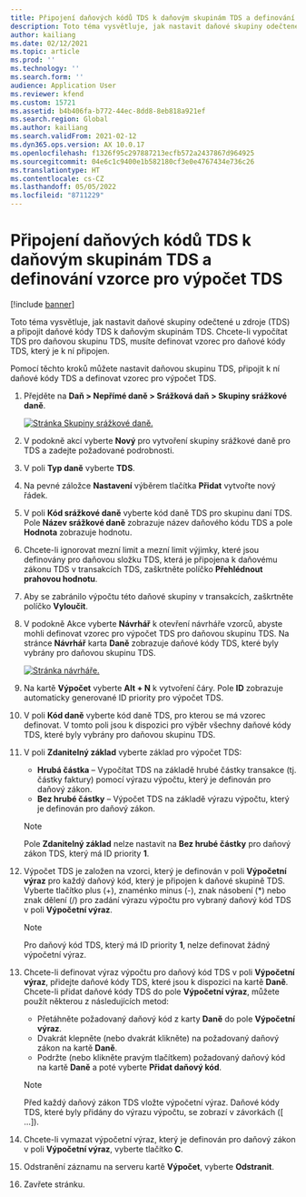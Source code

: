 ```yaml
---
title: Připojení daňových kódů TDS k daňovým skupinám TDS a definování vzorce pro výpočet TDS
description: Toto téma vysvětluje, jak nastavit daňové skupiny odečtené u zdroje (TDS) a připojit daňové kódy TDS k daňovým skupinám TDS. Chcete-li vypočítat TDS pro daňovou skupinu TDS, musíte definovat vzorec pro daňové kódy TDS, který je k ní připojen.
author: kailiang
ms.date: 02/12/2021
ms.topic: article
ms.prod: ''
ms.technology: ''
ms.search.form: ''
audience: Application User
ms.reviewer: kfend
ms.custom: 15721
ms.assetid: b4b406fa-b772-44ec-8dd8-8eb818a921ef
ms.search.region: Global
ms.author: kailiang
ms.search.validFrom: 2021-02-12
ms.dyn365.ops.version: AX 10.0.17
ms.openlocfilehash: f1326f95c297887213ecfb572a2437867d964925
ms.sourcegitcommit: 04e6c1c9400e1b582180cf3e0e4767434e736c26
ms.translationtype: HT
ms.contentlocale: cs-CZ
ms.lasthandoff: 05/05/2022
ms.locfileid: "8711229"
---
```

# <a name="attach-tds-tax-codes-to-tds-tax-groups-and-define-the-formula-for-calculating-tds"></a>Připojení daňových kódů TDS k daňovým skupinám TDS a definování vzorce pro výpočet TDS

[!include [banner](../includes/banner.md)]

Toto téma vysvětluje, jak nastavit daňové skupiny odečtené u zdroje (TDS) a připojit daňové kódy TDS k daňovým skupinám TDS. Chcete-li vypočítat TDS pro daňovou skupinu TDS, musíte definovat vzorec pro daňové kódy TDS, který je k ní připojen.

Pomocí těchto kroků můžete nastavit daňovou skupinu TDS, připojit k ní daňové kódy TDS a definovat vzorec pro výpočet TDS.

1. Přejděte na **Daň \> Nepřímé daně \> Srážková daň \> Skupiny srážkové daně**.

    [![Stránka Skupiny srážkové daně.](./media/apac-ind-TDS-29.png)](./media/apac-ind-TDS-29.png)

2. V podokně akcí vyberte **Nový** pro vytvoření skupiny srážkové daně pro TDS a zadejte požadované podrobnosti.
3. V poli **Typ daně** vyberte **TDS**.
4. Na pevné záložce **Nastavení** výběrem tlačítka **Přidat** vytvořte nový řádek.
5. V poli **Kód srážkové daně** vyberte kód daně TDS pro skupinu daní TDS. Pole **Název srážkové daně** zobrazuje název daňového kódu TDS a pole **Hodnota** zobrazuje hodnotu.
6. Chcete-li ignorovat mezní limit a mezní limit výjimky, které jsou definovány pro daňovou složku TDS, která je připojena k daňovému zákonu TDS v transakcích TDS, zaškrtněte políčko **Přehlédnout prahovou hodnotu**.
7. Aby se zabránilo výpočtu této daňové skupiny v transakcích, zaškrtněte políčko **Vyloučit**.
8. V podokně Akce vyberte **Návrhář** k otevření návrháře vzorců, abyste mohli definovat vzorec pro výpočet TDS pro daňovou skupinu TDS. Na stránce **Návrhář** karta **Daně** zobrazuje daňové kódy TDS, které byly vybrány pro daňovou skupinu TDS.

    [![Stránka návrháře.](./media/apac-ind-TDS-30.png)](./media/apac-ind-TDS-30.png)

9. Na kartě **Výpočet** vyberte **Alt + N** k vytvoření čáry. Pole **ID** zobrazuje automaticky generované ID priority pro výpočet TDS.
10. V poli **Kód daně** vyberte kód daně TDS, pro kterou se má vzorec definovat. V tomto poli jsou k dispozici pro výběr všechny daňové kódy TDS, které byly vybrány pro daňovou skupinu TDS.
11. V poli **Zdanitelný základ** vyberte základ pro výpočet TDS:

    - **Hrubá částka** – Vypočítat TDS na základě hrubé částky transakce (tj. částky faktury) pomocí výrazu výpočtu, který je definován pro daňový zákon.
    - **Bez hrubé částky** – Výpočet TDS na základě výrazu výpočtu, který je definován pro daňový zákon.

    > [!NOTE]
    > Pole **Zdanitelný základ** nelze nastavit na **Bez hrubé částky** pro daňový zákon TDS, který má ID priority **1**.

12. Výpočet TDS je založen na vzorci, který je definován v poli **Výpočetní výraz** pro každý daňový kód, který je připojen k daňové skupině TDS. Vyberte tlačítko plus (+), znaménko minus (-), znak násobení (\*) nebo znak dělení (/) pro zadání výrazu výpočtu pro vybraný daňový kód TDS v poli **Výpočetní výraz**.

    > [!NOTE]
    > Pro daňový kód TDS, který má ID priority **1**, nelze definovat žádný výpočetní výraz.

13. Chcete-li definovat výraz výpočtu pro daňový kód TDS v poli **Výpočetní výraz**, přidejte daňové kódy TDS, které jsou k dispozici na kartě **Daně**. Chcete-li přidat daňové kódy TDS do pole **Výpočetní výraz**, můžete použít některou z následujících metod:

    - Přetáhněte požadovaný daňový kód z karty **Daně** do pole **Výpočetní výraz**.
    - Dvakrát klepněte (nebo dvakrát klikněte) na požadovaný daňový zákon na kartě **Daně**.
    - Podržte (nebo klikněte pravým tlačítkem) požadovaný daňový kód na kartě **Daně** a poté vyberte **Přidat daňový kód**.

    > [!NOTE]
    > Před každý daňový zákon TDS vložte výpočetní výraz. Daňové kódy TDS, které byly přidány do výrazu výpočtu, se zobrazí v závorkách (\[ ...\]).

14. Chcete-li vymazat výpočetní výraz, který je definován pro daňový zákon v poli **Výpočetní výraz**, vyberte tlačítko **C**.
15. Odstranění záznamu na serveru kartě **Výpočet**, vyberte **Odstranit**.
16. Zavřete stránku.
